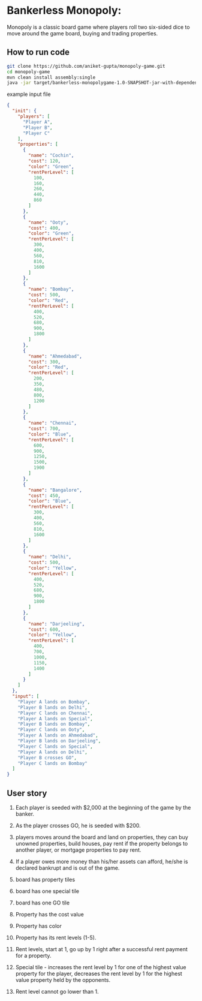 # Bankerless Monopoly:

Monopoly is a classic board game where players roll two six-sided dice to move around the game board, buying and trading properties.

## How to run code
```sh
git clone https://github.com/aniket-gupta/monopoly-game.git
cd monopoly-game
mvn clean install assembly:single
java -jar target/bankerless-monopolygame-1.0-SNAPSHOT-jar-with-dependencies.jar test-data/sample-input.json
```

example input file
```json
{
  "init": {
    "players": [
      "Player A",
      "Player B",
      "Player C"
    ],
    "properties": [
      {
        "name": "Cochin",
        "cost": 120,
        "color": "Green",
        "rentPerLevel": [
          100,
          160,
          260,
          440,
          860
        ]
      },
      {
        "name": "Ooty",
        "cost": 400,
        "color": "Green",
        "rentPerLevel": [
          300,
          400,
          560,
          810,
          1600
        ]
      },
      {
        "name": "Bombay",
        "cost": 500,
        "color": "Red",
        "rentPerLevel": [
          400,
          520,
          680,
          900,
          1800
        ]
      },
      {
        "name": "Ahmedabad",
        "cost": 300,
        "color": "Red",
        "rentPerLevel": [
          200,
          350,
          480,
          800,
          1200
        ]
      },
      {
        "name": "Chennai",
        "cost": 700,
        "color": "Blue",
        "rentPerLevel": [
          600,
          900,
          1250,
          1500,
          1900
        ]
      },
      {
        "name": "Bangalore",
        "cost": 450,
        "color": "Blue",
        "rentPerLevel": [
          300,
          400,
          560,
          810,
          1600
        ]
      },
      {
        "name": "Delhi",
        "cost": 500,
        "color": "Yellow",
        "rentPerLevel": [
          400,
          520,
          680,
          900,
          1800
        ]
      },
      {
        "name": "Darjeeling",
        "cost": 600,
        "color": "Yellow",
        "rentPerLevel": [
          400,
          700,
          1000,
          1150,
          1400
        ]
      }
    ]
  },
  "input": [
    "Player A lands on Bombay",
    "Player B lands on Delhi",
    "Player C lands on Chennai",
    "Player A lands on Special",
    "Player B lands on Bombay",
    "Player C lands on Ooty",
    "Player A lands on Ahmedabad",
    "Player B lands on Darjeeling",
    "Player C lands on Special",
    "Player A lands on Delhi",
    "Player B crosses GO",
    "Player C lands on Bombay"
  ]
}
```


## User story

1. Each player is seeded with $2,000 at the beginning of the game by the banker.
2. As the player crosses GO, he is seeded with $200.
3. players moves around the board and land on properties, they can buy unowned properties, build houses, pay rent if the property belongs to another player, or mortgage properties to pay rent.
4. If a player owes more money than his/her assets can afford, he/she is declared bankrupt and is out of the game.

5. board has property tiles
6. board has one special tile
7. board has one GO tile

8. Property has the cost value
9. Property has color
10. Property has its rent levels (1-5).
11. Rent levels, start at 1, go up by 1 right after a successful rent payment for a property.
12. Special tile - increases the rent level by 1 for one of the highest value property for the player, decreases the rent level by 1 for the highest value property held by the opponents.
13. Rent level cannot go lower than 1.






